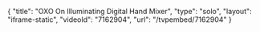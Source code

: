 {
    "title": "OXO On Illuminating Digital Hand Mixer",
    "type": "solo",
    "layout": "iframe-static",
    "videoId": "7162904",
    "url": "\/tvpembed\/7162904"
}